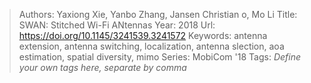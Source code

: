 > Authors: Yaxiong Xie, Yanbo Zhang, Jansen Christian o, Mo Li
> Title: SWAN: Stitched Wi-Fi ANtennas
> Year: 2018
> Url: https://doi.org/10.1145/3241539.3241572
> Keywords: antenna extension, antenna switching, localization, antenna slection, aoa estimation, spatial diversity, mimo
> Series: MobiCom '18
> Tags: *Define your own tags here, separate by comma*